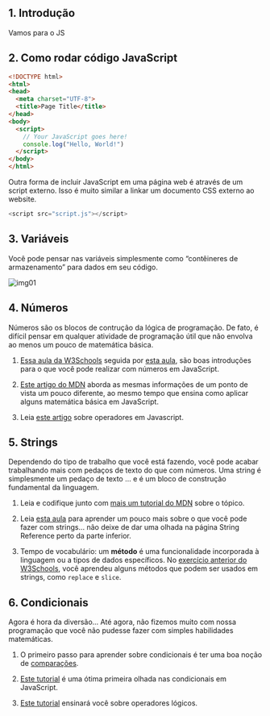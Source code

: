 ## 1. Introdução

Vamos para o JS

## 2. Como rodar código JavaScript

```html
<!DOCTYPE html>
<html>
<head>
  <meta charset="UTF-8">
  <title>Page Title</title>
</head>
<body>
  <script>
    // Your JavaScript goes here!
    console.log("Hello, World!")
  </script>
</body>
</html>
```

Outra forma de incluir JavaScript em uma página web é através de um script externo. Isso é muito similar a linkar um documento CSS externo ao website.

```js
<script src="script.js"></script>
```

## 3. Variáveis

Você pode pensar nas variáveis ​​simplesmente como “contêineres de armazenamento” para dados em seu código.

![img01](https://cdn.statically.io/gh/TheOdinProject/curriculum/d39eaf2ca95e80705f703bb218216c10508f5047/foundations/javascript_basics/fundamentals-1/imgs/00.png)

## 4. Números

Números são os blocos de contrução da lógica de programação. De fato, é difícil pensar em qualquer atividade de programação útil que não envolva ao menos um pouco de matemática básica.

1. [Essa aula da W3Schools](https://www.w3schools.com/js/js_arithmetic.asp) seguida por [esta aula](https://www.w3schools.com/js/js_numbers.asp), são boas introduções para o que você pode realizar com números em JavaScript.

2. [Este artigo do MDN](https://developer.mozilla.org/en-US/docs/Learn/JavaScript/First_steps/Math) aborda as mesmas informações de um ponto de vista um pouco diferente, ao mesmo tempo que ensina como aplicar alguns matemática básica em JavaScript.

3. Leia [este artigo](http://javascript.info/operators) sobre operadores em Javascript.

## 5. Strings

Dependendo do tipo de trabalho que você está fazendo, você pode acabar trabalhando mais com pedaços de texto do que com números. Uma string é simplesmente um pedaço de texto ... e é um bloco de construção fundamental da linguagem.

1. Leia e codifique junto com [mais um tutorial do MDN](https://developer.mozilla.org/en-US/docs/Learn/JavaScript/First_steps/Strings) sobre o tópico.

2. Leia [esta aula](https://www.w3schools.com/js/js_string_methods.asp) para aprender um pouco mais sobre o que você pode fazer com strings... não deixe de dar uma olhada na página String Reference perto da parte inferior.

3. Tempo de vocabulário: um **método** é uma funcionalidade incorporada à linguagem ou a tipos de dados específicos. No [exercício anterior do W3Schools](https://www.w3schools.com/js/js_string_methods.asp), você aprendeu alguns métodos que podem ser usados em strings, como `replace` e `slice`.

## 6. Condicionais

Agora é hora da diversão... Até agora, não fizemos muito com nossa programação que você não pudesse fazer com simples habilidades matemáticas.

1. O primeiro passo para aprender sobre condicionais é ter uma boa noção de [comparações](http://javascript.info/comparison).

2. [Este tutorial](https://www.w3schools.com/js/js_if_else.asp) é uma ótima primeira olhada nas condicionais em JavaScript.

3. [Este tutorial](http://javascript.info/logical-operators) ensinará você sobre operadores lógicos.
